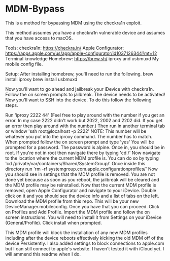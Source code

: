 # MDM-Bypass
This is a method for bypassing MDM using the checkra1n exploit.

This method assumes you have a checkra1n vulnerable device and assumes that you have access to macOS. 

Tools: 
checkra1n: https://checkra.in/
Apple Configurator: https://apps.apple.com/us/app/apple-configurator/id1037126344?mt=12
Terminal knowledge
Homebrew: https://brew.sh/
iproxy and usbmuxd
My mobile config file.

Setup:
After installing homebrew, you'll need to run the following.
brew install iproxy
brew install usbmuxd

Now you'll want to go ahead and jailbreak your iDevice with checkra1n. Follow the on screen prompts to jailbreak. The device needs to be activated!
Now you'll want to SSH into the device. To do this follow the following steps.

Run 'iproxy 2222 44' (Feel free to play around with the number if you get an error. In my case 2222 didn't work but 2022, 2002 and 2202 did. If you get an error then play around with the number.)
Then run in another terminal tab or window 'ssh root@localhost -p 2222' NOTE: This number will be whatever you put into the iproxy command. The number has to match.
When prompted follow the on screen prompt and type 'yes'
You will be prompted for a password. The password is alpine.
Once in, you should be in root. If you're not in root then navigate there by typing 'cd /'
Now navigate to the location where the current MDM profile is. You can do so by typing 'cd /private/var/containers/Shared/SystemGroup/'
Once inside this directory run 'rm -rf systemgroup.com.apple.configurationprofiles/'
Now you should see in settings that the MDM profile is removed. You are not done yet because as soon as you reboot, the jailbreak will be cleared and the MDM profile may be reinstalled.
Now that the current MDM profile is removed, open Apple Configurator and navigate to your iDevice. Double click on it and you should see the device info and a list of tabs on the left. Download the MDM profile from this repo. This will be your new DeviceManager.mobileconfig. Once you have that you can proceed. Click on Profiles and Add Profile. Import the MDM profile and follow the on screen instructions. You will need to install it from Settings on your iDevice (General/Profile). Click install when prompted. 

This MDM profile will block the installation of any new MDM profiles including after the device reboots effectively kicking the old MDM off of the device Persistently. I also added settings to block connections to apple.com but I can still connect to apple's website. I haven't tested it with iCloud yet. I will ammend this readme when I do. 
